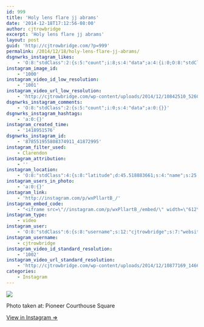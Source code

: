 ```yaml
---
id: 999
title: 'Holy lens flare jj abrams'
date: '2014-12-18T17:12:56-08:00'
author: cjtrowbridge
excerpt: 'Holy lens flare jj abrams'
layout: post
guid: 'http://cjtrowbridge.com/?p=999'
permalink: /2014/12/18/holy-lens-flare-jj-abrams/
dsgnwrks_instagram_likes:
    - 'O:8:"stdClass":2:{s:5:"count";i:8;s:4:"data";a:4:{i:0;O:8:"stdClass":4:{s:8:"username";s:12:"ninja_red_11";s:15:"profile_picture";s:85:"https://instagramimages-a.akamaihd.net/profiles/profile_185432723_75sq_1340421499.jpg";s:2:"id";s:9:"185432723";s:9:"full_name";s:15:"Davide Dusseaux";}i:1;O:8:"stdClass":4:{s:8:"username";s:11:"pilotsidiot";s:15:"profile_picture";s:106:"https://igcdn-photos-b-a.akamaihd.net/hphotos-ak-xaf1/t51.2885-19/10903513_345578715645385_204293058_a.jpg";s:2:"id";s:6:"579157";s:9:"full_name";s:11:"pilotsidiot";}i:2;O:8:"stdClass":4:{s:8:"username";s:8:"dizzleme";s:15:"profile_picture";s:84:"https://instagramimages-a.akamaihd.net/profiles/profile_12340414_75sq_1358478611.jpg";s:2:"id";s:8:"12340414";s:9:"full_name";s:4:"Tony";}i:3;O:8:"stdClass":4:{s:8:"username";s:7:"kace151";s:15:"profile_picture";s:106:"https://igcdn-photos-a-a.akamaihd.net/hphotos-ak-xfa1/t51.2885-19/10843850_1529794313950664_58347807_a.jpg";s:2:"id";s:8:"52408583";s:9:"full_name";s:4:"Kyle";}}}'
instagram_image_id:
    - '1000'
instagram_video_id_low_resolution:
    - '1001'
instagram_video_url_low_resolution:
    - 'http://cjtrowbridge.com/wp-content/uploads/2014/12/10842510_526064810829479_1710854940_s2.mp4'
dsgnwrks_instagram_comments:
    - 'O:8:"stdClass":2:{s:5:"count";i:0;s:4:"data";a:0:{}}'
dsgnwrks_instagram_hashtags:
    - 'a:0:{}'
instagram_created_time:
    - '1418951576'
dsgnwrks_instagram_id:
    - '878551955808374911_41872995'
instagram_filter_used:
    - Clarendon
instagram_attribution:
    - ''
instagram_location:
    - 'O:8:"stdClass":4:{s:8:"latitude";d:45.518883661;s:4:"name";s:25:"Pioneer Courthouse Square";s:9:"longitude";d:-122.679223601;s:2:"id";i:413763;}'
instagram_users_in_photo:
    - 'a:0:{}'
instagram_link:
    - 'http://instagram.com/p/wxPllartB_/'
instagram_embed_code:
    - "<iframe src=\"//instagram.com/p/wxPllartB_/embed/\" width=\"612\" height=\"710\" frameborder=\"0\" scrolling=\"no\" allowtransparency=\"true\"></iframe>\n"
instagram_type:
    - video
instagram_user:
    - 'O:8:"stdClass":6:{s:8:"username";s:12:"cjtrowbridge";s:7:"website";s:0:"";s:15:"profile_picture";s:103:"https://igcdn-photos-f-a.akamaihd.net/hphotos-ak-xpa1/t51.2885-19/925559_452430704897917_67836701_a.jpg";s:9:"full_name";s:13:"CJ Trowbridge";s:3:"bio";s:0:"";s:2:"id";s:8:"41872995";}'
instagram_username:
    - cjtrowbridge
instagram_video_id_standard_resolution:
    - '1002'
instagram_video_url_standard_resolution:
    - 'http://cjtrowbridge.com/wp-content/uploads/2014/12/10877169_1466130403663167_1263277912_n2.mp4'
categories:
    - Instagram
---
```


[![](http://blog.cjtrowbridge.com/wp-content/uploads/2014/12/10864713_826392480735964_2032595593_n2.jpg)](http://instagram.com/p/wxPllartB_/)

Photo taken at: Pioneer Courthouse Square

[View in Instagram ⇒](http://instagram.com/p/wxPllartB_/)